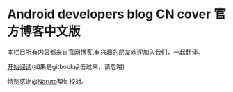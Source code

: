 # Android developers blog CN cover 官方博客中文版

本栏目所有内容都来自[官网博客](https://android-developers.googleblog.com),有兴趣的朋友欢迎加入我们，一起翻译。

[开始阅读](SUMMARY.md)(如果是gitbook点击过来，请忽略)  

特别感谢@[Naruto](https://github.com/naruto-wbb)帮忙校对。
